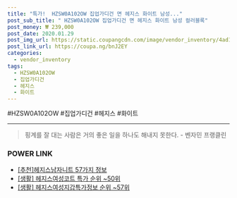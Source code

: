 ```yaml
--- 
title: "특가!  HZSW0A102OW 집업가디건 면 헤지스 화이트 남성..." 
post_sub_title: " HZSW0A102OW 집업가디건 면 헤지스 화이트 남성 컬러블록" 
post_money: ₩ 239,000 
post_date: 2020.01.29 
post_img_url: https://static.coupangcdn.com/image/vendor_inventory/4ad1/5406f77f14b91d5b6cc839389a818951c02011c82383b8a28d62fd3703bd.jpg 
post_link_url: https://coupa.ng/bnJ2EY 
categories: 
  - vendor_inventory 
tags: 
  - HZSW0A102OW 
  - 집업가디건 
  - 헤지스 
  - 화이트 
--- 
```

  #HZSW0A102OW #집업가디건 #헤지스 #화이트 
<hr> 

> 핑계를 잘 대는 사람은 거의 좋은 일을 하나도 해내지 못한다. - 벤자민 프랭클린 


### POWER LINK

* <a href="https://blog.naver.com/fasyy4321/221785295306" target="_blank">[추천]헤지스남자니트 57가지 정보</a>
* <a href="https://blog.naver.com/sakai111/221786709226" target="_blank"> [생활] 헤지스여성코트 특가 순위 ~50위</a>
* <a href="https://blog.naver.com/sakai111/221774898107" target="_blank"> [생활] 헤지스여성지갑특가정보 순위 ~57위</a>

